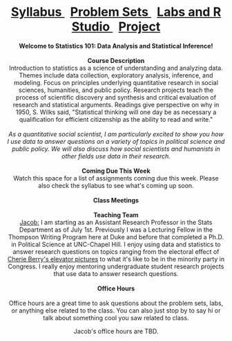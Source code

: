 <header>
  <h1> <a href="Syllabus.html"> Syllabus </a>&nbsp; <a href="ProblemSets.html"> Problem Sets </a> &nbsp; <a href="LabsRStudio.html">Labs and R Studio </a> &nbsp; <a href="Project.html"> Project</a> </h1>
  <nav>
 <header>
   <b>Welcome to Statistics 101: Data Analysis and Statistical Inference!</b>
   <br>
   <br>
   <b> Course Description</b>
    <br> 
   Introduction to statistics as a science of understanding and analyzing data. Themes include data collection, exploratory analysis,      inference, and modeling. Focus on principles underlying quantitative research in social sciences, humanities, and public policy.        Research projects teach the process of scientific discovery and synthesis and critical evaluation of research and statistical            arguments. Readings give perspective on why in 1950, S. Wilks said, "Statistical thinking will one day be as necessary a                qualification  for efficient citizenship as the ability to read and write." 
  <br>
  <br>
  <i>As a quantitative social scientist, I am particularly excited to show you how I use data to answer questions on a variety of topics    in political science and public policy. We will also discuss how social scientists and humanists in other fields use data in their      research.</i>
   <br>
   <br>
   <b> Coming Due This Week</b> <br>
   Watch this space for a list of assignments coming due this week. Please also check the syllabus to see what's coming up soon.
   <br>
   <br>
   <b> Class Meetings </b>
   <br>
   <br>
   <b> Teaching Team</b>
   <br>
   <a href="https://jacobfhsmith.github.io/mypage/">Jacob:</a> I am starting as an Assistant Research Professor in the Stats Department    as of July 1st. Previously I was a Lecturing Fellow in the Thompson Writing Program here at Duke and before that completed a Ph.D. in    Political Science at UNC-Chapel Hill. I enjoy using data and statistics to answer research questions on topics ranging from              the electoral effect of <a href="https://libkey.io/libraries/229/articles/56283884/full-text-file?utm_source=api_871">Cherie Berry's    elevator pictures</a>   to what it's like to be in the minority party in Congress. I really enjoy mentoring undergraduate student        research projects that use data to answer research questions.
   <br>
   <br>
   <b>Office Hours</b>
   <br>
   <br>
   Office hours are a great time to ask questions about the problem sets, labs, or anything else related to the class. You can also just    stop by to say hi or talk about something cool you saw related to class. 
   
   Jacob's office hours are TBD.
   

